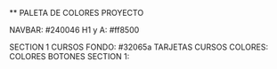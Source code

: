 ** PALETA DE COLORES PROYECTO 

NAVBAR: #240046
H1 y A: #ff8500

SECTION 1 
CURSOS FONDO: #32065a
TARJETAS CURSOS COLORES: 
COLORES BOTONES SECTION 1: 




